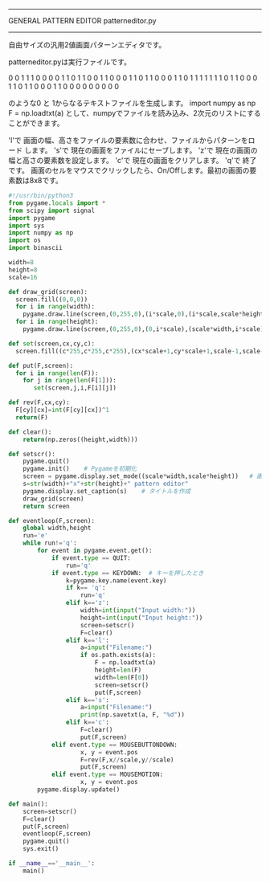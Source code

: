 


**************************************************


GENERAL PATTERN EDITOR patterneditor.py


**************************************************


自由サイズの汎用2値画面パターンエディタです。

patterneditor.pyは実行ファイルです。

0 0 1 1 1 0 0 0
0 1 1 0 1 1 0 0
1 1 0 0 0 1 1 0
1 1 0 0 0 1 1 0
1 1 1 1 1 1 1 0
1 1 0 0 0 1 1 0
1 1 0 0 0 1 1 0
0 0 0 0 0 0 0 0

のような0 と 1からなるテキストファイルを生成します。
import numpy as np
F = np.loadtxt(a)
として、numpyでファイルを読み込み、2次元のリストにすることができます。

'l'で   画面の幅、高さをファイルの要素数に合わせ、ファイルからパターンをロード
        します。
's'で   現在の画面をファイルにセーブします。
'z'で   現在の画面の幅と高さの要素数を設定します。
'c'で   現在の画面をクリアします。
'q'で   終了です。
画面のセルをマウスでクリックしたら、On/Offします。最初の画面の要素数は8x8です。

```patterneditor.py
#!/usr/bin/python3
from pygame.locals import *
from scipy import signal
import pygame
import sys
import numpy as np
import os
import binascii

width=8
height=8
scale=16

def draw_grid(screen):
  screen.fill((0,0,0))
  for i in range(width):
    pygame.draw.line(screen,(0,255,0),(i*scale,0),(i*scale,scale*height),1)
  for i in range(height):
    pygame.draw.line(screen,(0,255,0),(0,i*scale),(scale*width,i*scale),1)

def set(screen,cx,cy,c):
  screen.fill((c*255,c*255,c*255),(cx*scale+1,cy*scale+1,scale-1,scale-1))

def put(F,screen):
  for i in range(len(F)):
    for j in range(len(F[1])):
       set(screen,j,i,F[i][j])

def rev(F,cx,cy):
  F[cy][cx]=int(F[cy][cx])^1
  return(F)

def clear():
    return(np.zeros((height,width)))

def setscr():
    pygame.quit()
    pygame.init()    # Pygameを初期化
    screen = pygame.display.set_mode((scale*width,scale*height))   # 画面を作成
    s=str(width)+"x"+str(height)+" pattern editor"
    pygame.display.set_caption(s)    # タイトルを作成
    draw_grid(screen)
    return screen

def eventloop(F,screen):
    global width,height
    run='e'
    while run!='q':
        for event in pygame.event.get():
            if event.type == QUIT:
                run='q'
            if event.type == KEYDOWN:  # キーを押したとき
                k=pygame.key.name(event.key)
                if k== 'q':
                    run='q'
                elif k=='z':
                    width=int(input("Input width:"))
                    height=int(input("Input height:"))
                    screen=setscr()
                    F=clear()
                elif k=='l':
                    a=input("Filename:")
                    if os.path.exists(a):
                        F = np.loadtxt(a)
                        height=len(F)
                        width=len(F[0])
                        screen=setscr()
                        put(F,screen)
                elif k=='s':
                    a=input("Filename:")
                    print(np.savetxt(a, F, "%d"))
                elif k=='c':
                    F=clear()
                    put(F,screen)
            elif event.type == MOUSEBUTTONDOWN:
                    x, y = event.pos
                    F=rev(F,x//scale,y//scale)
                    put(F,screen)
            elif event.type == MOUSEMOTION:
                    x, y = event.pos
        pygame.display.update()

def main():
    screen=setscr()
    F=clear()
    put(F,screen)
    eventloop(F,screen)
    pygame.quit()
    sys.exit()

if __name__=='__main__':
    main()
```
